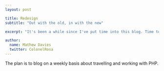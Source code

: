 ```yaml
---
layout: post

title: Redesign
subtitle: "Out with the old, in with the new"

excerpt: "It's been a while since I've put time into this blog. Time to kick start it. "

author:
  name: Mathew Davies
  twitter: ColonelRosa
---
```


The plan is to blog on a weekly basis about travelling and working with PHP.
